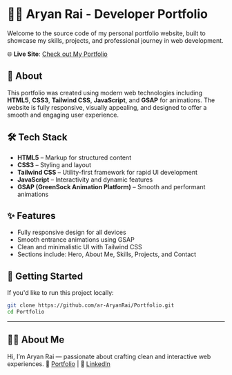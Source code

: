# 🧑‍💻 Aryan Rai - Developer Portfolio

Welcome to the source code of my personal portfolio website, built to showcase my skills, projects, and professional journey in web development.

🌐 **Live Site**: [Check out My Portfolio](https://aryan-rai-portfolio.netlify.app/)

## 📌 About

This portfolio was created using modern web technologies including **HTML5**, **CSS3**, **Tailwind CSS**, **JavaScript**, and **GSAP** for animations. The website is fully responsive, visually appealing, and designed to offer a smooth and engaging user experience.

## 🛠️ Tech Stack

- **HTML5** – Markup for structured content  
- **CSS3** – Styling and layout  
- **Tailwind CSS** – Utility-first framework for rapid UI development  
- **JavaScript** – Interactivity and dynamic features  
- **GSAP (GreenSock Animation Platform)** – Smooth and performant animations  

## ✨ Features

- Fully responsive design for all devices
- Smooth entrance animations using GSAP
- Clean and minimalistic UI with Tailwind CSS
- Sections include: Hero, About Me, Skills, Projects, and Contact

## 🚀 Getting Started

If you'd like to run this project locally:

```bash
git clone https://github.com/ar-AryanRai/Portfolio.git
cd Portfolio
```

---

## 🙋‍♂️ About Me
Hi, I’m Aryan Rai — passionate about crafting clean and interactive web experiences.
🎯 [Portfolio](aryan-rai-portfolio.netlify.app) | 💼 [LinkedIn](https://linkedin.com/in/aryanrai823)
